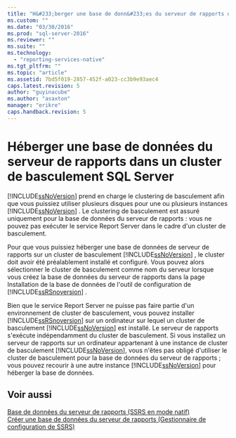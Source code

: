 ```yaml
---
title: "H&#233;berger une base de donn&#233;es du serveur de rapports dans un cluster de basculement SQL Server | Microsoft Docs"
ms.custom: ""
ms.date: "03/30/2016"
ms.prod: "sql-server-2016"
ms.reviewer: ""
ms.suite: ""
ms.technology: 
  - "reporting-services-native"
ms.tgt_pltfrm: ""
ms.topic: "article"
ms.assetid: 7bd5f019-2857-452f-a023-cc3b9e93aec4
caps.latest.revision: 5
author: "guyinacube"
ms.author: "asaxton"
manager: "erikre"
caps.handback.revision: 5
---
```

# H&#233;berger une base de donn&#233;es du serveur de rapports dans un cluster de basculement SQL Server
  [!INCLUDE[ssNoVersion](../../includes/ssnoversion-md.md)] prend en charge le clustering de basculement afin que vous puissiez utiliser plusieurs disques pour une ou plusieurs instances [!INCLUDE[ssNoVersion](../../includes/ssnoversion-md.md)] . Le clustering de basculement est assuré uniquement pour la base de données du serveur de rapports : vous ne pouvez pas exécuter le service Report Server dans le cadre d'un cluster de basculement.  
  
 Pour que vous puissiez héberger une base de données de serveur de rapports sur un cluster de basculement [!INCLUDE[ssNoVersion](../../includes/ssnoversion-md.md)] , le cluster doit avoir été préalablement installé et configuré. Vous pouvez alors sélectionner le cluster de basculement comme nom du serveur lorsque vous créez la base de données du serveur de rapports dans la page Installation de la base de données de l'outil de configuration de [!INCLUDE[ssRSnoversion](../../includes/ssrsnoversion-md.md)] .  
  
 Bien que le service Report Server ne puisse pas faire partie d'un environnement de cluster de basculement, vous pouvez installer [!INCLUDE[ssRSnoversion](../../includes/ssrsnoversion-md.md)] sur un ordinateur sur lequel un cluster de basculement [!INCLUDE[ssNoVersion](../../includes/ssnoversion-md.md)] est installé. Le serveur de rapports s'exécute indépendamment du cluster de basculement. Si vous installez un serveur de rapports sur un ordinateur appartenant à une instance de cluster de basculement [!INCLUDE[ssNoVersion](../../includes/ssnoversion-md.md)], vous n'êtes pas obligé d'utiliser le cluster de basculement pour la base de données du serveur de rapports ; vous pouvez recourir à une autre instance [!INCLUDE[ssNoVersion](../../includes/ssnoversion-md.md)] pour héberger la base de données.  
  
## Voir aussi  
 [Base de données du serveur de rapports &#40;SSRS en mode natif&#41;](../../reporting-services/report-server/report-server-database-ssrs-native-mode.md)   
 [Créer une base de données du serveur de rapports &#40;Gestionnaire de configuration de SSRS&#41;](../../reporting-services/install-windows/create-a-report-server-database-ssrs-configuration-manager.md)  
  
  